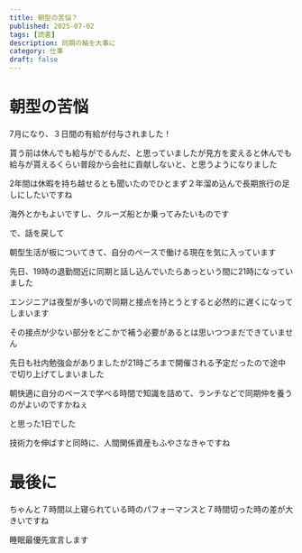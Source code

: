 ```yaml
---
title: 朝型の苦悩？
published: 2025-07-02
tags: [読書]
description: 同期の輪を大事に
category: 仕事
draft: false
---
```


# 朝型の苦悩

7月になり、３日間の有給が付与されました！

貰う前は休んでも給与がでるんだ、と思っていましたが見方を変えると休んでも給与が貰えるくらい普段から会社に貢献しないと、と思うようになりました

2年間は休暇を持ち越せるとも聞いたのでひとまず２年溜め込んで長期旅行の足しにしたいですね

海外とかもよいですし、クルーズ船とか乗ってみたいものです

で、話を戻して

朝型生活が板についてきて、自分のペースで働ける現在を気に入っています

先日、19時の退勤間近に同期と話し込んでいたらあっという間に21時になっていました

エンジニアは夜型が多いので同期と接点を持とうとすると必然的に遅くになってしまいます

その接点が少ない部分をどこかで補う必要があるとは思いつつまだできていません

先日も社内勉強会がありましたが21時ごろまで開催される予定だったので途中で切り上げてしまいました

朝快適に自分のペースで学べる時間で知識を詰めて、ランチなどで同期仲を養うのがよいのですかねぇ

と思った1日でした

技術力を伸ばすと同時に、人間関係資産もふやさなきゃですね

# 最後に

ちゃんと７時間以上寝られている時のパフォーマンスと７時間切った時の差が大きいですね

睡眠最優先宣言します
